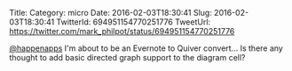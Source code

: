 Title: 
Category: micro
Date: 2016-02-03T18:30:41
Slug: 2016-02-03T18:30:41
TwitterId: 694951154770251776
TweetUrl: https://twitter.com/mark_philpot/status/694951154770251776

[@happenapps](https://twitter.com/happenapps) I'm about to be an Evernote to Quiver convert... Is there any thought to add basic directed graph support to the diagram cell?